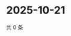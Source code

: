 # 2025-10-21

共 0 条

<!-- BEGIN ZHIHUVIDEO -->
<!-- 最后更新时间 Tue Oct 21 2025 01:10:44 GMT+0800 (China Standard Time) -->

<!-- END ZHIHUVIDEO -->
